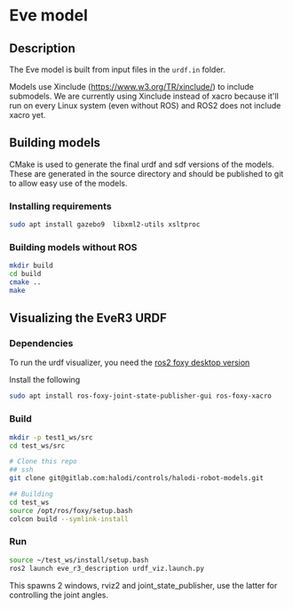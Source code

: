 # Eve model

## Description

The Eve model is built from input files in the ```urdf.in``` folder. 

Models use Xinclude (https://www.w3.org/TR/xinclude/) to include submodels. We are currently using Xinclude instead of xacro because it'll run on every Linux system (even without ROS) and ROS2 does not include xacro yet.

## Building models

CMake is used to generate the final urdf and sdf versions of the models. These are generated in the source directory and should be published to git to allow easy use of the models.

### Installing requirements

```bash
sudo apt install gazebo9  libxml2-utils xsltproc
```

### Building models without ROS

```bash
mkdir build
cd build
cmake ..
make
```

## Visualizing the EveR3 URDF

### Dependencies

To run the urdf visualizer, you need the [ros2 foxy desktop version](https://docs.ros.org/en/foxy/Installation/Ubuntu-Install-Debians.html)

Install the following

```bash
sudo apt install ros-foxy-joint-state-publisher-gui ros-foxy-xacro
```

### Build

```bash
mkdir -p test1_ws/src
cd test_ws/src

# Clone this repo
## ssh
git clone git@gitlab.com:halodi/controls/halodi-robot-models.git

## Building
cd test_ws
source /opt/ros/foxy/setup.bash
colcon build --symlink-install
```

### Run

```bash
source ~/test_ws/install/setup.bash
ros2 launch eve_r3_description urdf_viz.launch.py
```

This spawns 2 windows, rviz2 and joint_state_publisher, use the latter for controlling the joint angles.
